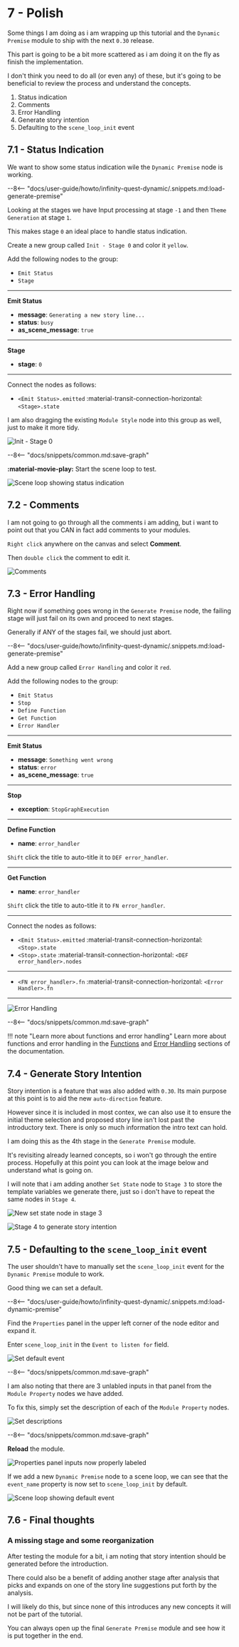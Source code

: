 # 7 - Polish

Some things I am doing as i am wrapping up this tutorial and the `Dynamic Premise` module to ship with the next `0.30` release.

This part is going to be a bit more scattered as i am doing it on the fly as finish the implementation.

I don't think you need to do all (or even any) of these, but it's going to be beneficial to review the process and understand the concepts.

1. Status indication
1. Comments
1. Error Handling
1. Generate story intention
1. Defaulting to the `scene_loop_init` event

## 7.1 - Status Indication

We want to show some status indication wile the `Dynamic Premise` node is working.

--8<-- "docs/user-guide/howto/infinity-quest-dynamic/.snippets.md:load-generate-premise"

Looking at the stages we have Input processing at stage `-1` and then `Theme Generation` at stage `1`.

This makes stage `0` an ideal place to handle status indication.

Create a new group called `Init - Stage 0` and color it `yellow`.

Add the following nodes to the group:

- `Emit Status`
- `Stage`

---

**Emit Status**

- **message**: `Generating a new story line...`
- **status**: `busy`
- **as_scene_message**: `true`

---

**Stage**

- **stage**: `0`

---

Connect the nodes as follows:

- `<Emit Status>.emitted` :material-transit-connection-horizontal: `<Stage>.state`

I am also dragging the existing `Module Style` node into this group as well, just to make it more tidy.

![Init - Stage 0](./img/7-0001.png)

--8<-- "docs/snippets/common.md:save-graph"

**:material-movie-play:** Start the scene loop to test.

![Scene loop showing status indication](./img/7-0002.png)

## 7.2 - Comments

I am not going to go through all the comments i am adding, but i want to point out that you CAN in fact add comments to your modules.

`Right click` anywhere on the canvas and select **Comment**.

Then `double click` the comment to edit it.

![Comments](./img/7-0003.png)

## 7.3 - Error Handling

Right now if something goes wrong in the `Generate Premise` node, the failing stage will just fail on its own and proceed to next stages.

Generally if ANY of the stages fail, we should just abort.

--8<-- "docs/user-guide/howto/infinity-quest-dynamic/.snippets.md:load-generate-premise"

Add a new group called `Error Handling` and color it `red`.

Add the following nodes to the group:

- `Emit Status`
- `Stop`
- `Define Function`
- `Get Function`
- `Error Handler`

---

**Emit Status**

- **message**: `Something went wrong`
- **status**: `error`
- **as_scene_message**: `true`

---

**Stop**

- **exception**: `StopGraphExecution`

---

**Define Function**

- **name**: `error_handler`

`Shift` click the title to auto-title it to `DEF error_handler`.

---

**Get Function**

- **name**: `error_handler`

`Shift` click the title to auto-title it to `FN error_handler`.

---

Connect the nodes as follows:

- `<Emit Status>.emitted` :material-transit-connection-horizontal: `<Stop>.state`
- `<Stop>.state` :material-transit-connection-horizontal: `<DEF error_handler>.nodes`

---

- `<FN error_handler>.fn` :material-transit-connection-horizontal: `<Error Handler>.fn`

---

![Error Handling](./img/7-0004.png)

--8<-- "docs/snippets/common.md:save-graph"

!!! note "Learn more about functions and error handling"
    Learn more about functions and error handling in the [Functions](/talemate/user-guide/node-editor/core-concepts/functions/) and [Error Handling](/talemate/user-guide/node-editor/core-concepts/error-handling/) sections of the documentation.

## 7.4 - Generate Story Intention

Story intention is a feature that was also added with `0.30`. Its main purpose at this point is to aid the new `auto-direction` feature.

However since it is included in most contex, we can also use it to ensure the initial theme selection and proposed story line isn't lost past the introductory text. There is only so much information the intro text can hold.

I am doing this as the 4th stage in the `Generate Premise` module.

It's revisiting already learned concepts, so i won't go through the entire process. Hopefully at this point you can look at the image below and understand what is going on.

I will note that i am adding another `Set State` node to `Stage 3` to store the template variables we generate there, just so i don't have to repeat the same nodes in `Stage 4`.

![New set state node in stage 3](./img/7-0005.png)

![Stage 4 to generate story intention](./img/7-0006.png)

## 7.5 - Defaulting to the `scene_loop_init` event

The user shouldn't have to manually set the `scene_loop_init` event for the `Dynamic Premise` module to work.

Good thing we can set a default.

--8<-- "docs/user-guide/howto/infinity-quest-dynamic/.snippets.md:load-dynamic-premise"

Find the `Properties` panel in the upper left corner of the node editor and expand it.

Enter `scene_loop_init` in the `Event to listen for` field.

![Set default event](./img/7-0007.png)

--8<-- "docs/snippets/common.md:save-graph"

I am also noting that there are 3 unlabled inputs in that panel from the `Module Property` nodes we have added.

To fix this, simply set the description of each of the `Module Property` nodes.

![Set descriptions](./img/7-0008.png)

--8<-- "docs/snippets/common.md:save-graph"

**Reload** the module.

![Properties panel inputs now properly labeled](./img/7-0009.png)

If we add a new `Dynamic Premise` node to a scene loop, we can see that the `event_name` property is now set to `scene_loop_init` by default.

![Scene loop showing default event](./img/7-0010.png)

## 7.6 - Final thoughts

### A missing stage and some reorganization

After testing the module for a bit, i am noting that story intention should be generated before the introduction.

There could also be a benefit of adding another stage after analysis that picks and expands on one of the story line suggestions put forth by the analysis.

I will likely do this, but since none of this introduces any new concepts it will not be part of the tutorial.

You can always open up the final `Generate Premise` module and see how it is put together in the end.